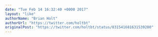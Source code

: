 ```yaml
---
date: "Tue Feb 14 16:32:40 +0000 2017"
layout: "like"
authorName: "Brian Holt"
authorUrl: "https://twitter.com/holtbt"
originalPost: "https://twitter.com/holtbt/status/831541681631539200"
---
```

